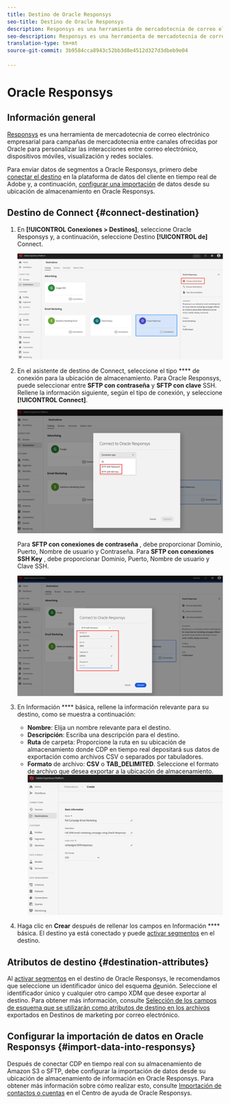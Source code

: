 ```yaml
---
title: Destino de Oracle Responsys
seo-title: Destino de Oracle Responsys
description: Responsys es una herramienta de mercadotecnia de correo electrónico empresarial para campañas de mercadotecnia entre canales ofrecidas por Oracle para personalizar las interacciones entre correo electrónico, dispositivos móviles, pantallas y medios sociales.
seo-description: Responsys es una herramienta de mercadotecnia de correo electrónico empresarial para campañas de mercadotecnia entre canales ofrecidas por Oracle para personalizar las interacciones entre correo electrónico, dispositivos móviles, pantallas y medios sociales.
translation-type: tm+mt
source-git-commit: 3b9584cca8943c52bb3d8e4512d327d3dbeb9e04

---
```



# Oracle Responsys

## Información general

[Responsys](https://www.oracle.com/marketingcloud/products/cross-channel-orchestration/) es una herramienta de mercadotecnia de correo electrónico empresarial para campañas de mercadotecnia entre canales ofrecidas por Oracle para personalizar las interacciones entre correo electrónico, dispositivos móviles, visualización y redes sociales.

Para enviar datos de segmentos a Oracle Responsys, primero debe [conectar el destino](#connect-destination) en la plataforma de datos del cliente en tiempo real de Adobe y, a continuación, [configurar una importación](#import-data-into-responsys) de datos desde su ubicación de almacenamiento en Oracle Responsys.

## Destino de Connect {#connect-destination}

1. En **[!UICONTROL Conexiones > Destinos]**, seleccione Oracle Responsys y, a continuación, seleccione Destino **[!UICONTROL de]** Connect.

   ![Conectar a Responsys](/help/rtcdp/destinations/assets/connect-oracle-responsys.png)

1. En el asistente de destino de Connect, seleccione el tipo **** de conexión para la ubicación de almacenamiento. Para Oracle Responsys, puede seleccionar entre **SFTP con contraseña** y **SFTP con clave** SSH. Rellene la información siguiente, según el tipo de conexión, y seleccione **[!UICONTROL Connect]**.

   ![Configurar el asistente de Responsys](/help/rtcdp/destinations/assets/responsys-wizard.png)

   Para **SFTP con conexiones de contraseña** , debe proporcionar Dominio, Puerto, Nombre de usuario y Contraseña.
Para **SFTP con conexiones SSH Key** , debe proporcionar Dominio, Puerto, Nombre de usuario y Clave SSH.

   ![Rellenar información de Responsys](/help/rtcdp/destinations/assets/responsys-step2.png)

1. En Información **** básica, rellene la información relevante para su destino, como se muestra a continuación:
   * **Nombre**: Elija un nombre relevante para el destino.
   * **Descripción**: Escriba una descripción para el destino.
   * **Ruta** de carpeta: Proporcione la ruta en su ubicación de almacenamiento donde CDP en tiempo real depositará sus datos de exportación como archivos CSV o separados por tabuladores.
   * **Formato** de archivo: **CSV** o **TAB_DELIMITED**. Seleccione el formato de archivo que desea exportar a la ubicación de almacenamiento.
   ![Información básica de Responsys](/help/rtcdp/destinations/assets/responsys-basic-information.png)

1. Haga clic en **Crear** después de rellenar los campos en Información **** básica. El destino ya está conectado y puede [activar segmentos](/help/rtcdp/destinations/activate-destinations.md) en el destino.

## Atributos de destino {#destination-attributes}

Al [activar segmentos](/help/rtcdp/destinations/activate-destinations.md) en el destino de Oracle Responsys, le recomendamos que seleccione un identificador único del esquema [de](https://www.adobe.io/apis/experienceplatform/home/profile-identity-segmentation/profile-identity-segmentation-services.html#!api-specification/markdown/narrative/technical_overview/unified_profile_architectural_overview/unified_profile_architectural_overview.md)unión. Seleccione el identificador único y cualquier otro campo XDM que desee exportar al destino. Para obtener más información, consulte [Selección de los campos de esquema que se utilizarán como atributos de destino en los archivos](/help/rtcdp/destinations/email-marketing-destinations.md#destination-attributes) exportados en Destinos de marketing por correo electrónico.

## Configurar la importación de datos en Oracle Responsys {#import-data-into-responsys}

Después de conectar CDP en tiempo real con su almacenamiento de Amazon S3 o SFTP, debe configurar la importación de datos desde su ubicación de almacenamiento de información en Oracle Responsys. Para obtener más información sobre cómo realizar esto, consulte [Importación de contactos o cuentas](https://docs.oracle.com/cloud/latest/marketingcs_gs/OMCEA/Connect_WizardUpload.htm) en el Centro de ayuda de Oracle Responsys.